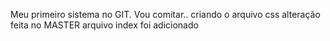 Meu primeiro sistema no GIT.
Vou comitar.. criando o arquivo css
alteração feita no MASTER
arquivo index foi adicionado